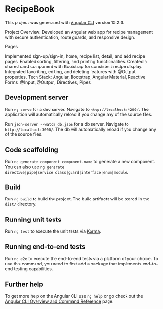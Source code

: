 # RecipeBook

This project was generated with [Angular CLI](https://github.com/angular/angular-cli) version 15.2.6.


Project Overview:
Developed an Angular web app for recipe management with secure authentication, route guards, and responsive design.

Pages:

Implemented sign-up/sign-in, home, recipe list, detail, and add recipe pages.
Enabled sorting, filtering, and printing functionalities.
Created a shared card component with Bootstrap for consistent recipe display.
Integrated favoriting, editing, and deleting features with @Output properties.
Tech Stack:
Angular, Bootstrap, Angular Material, Reactive Forms, @Input, @Output, Directives, Pipes.

## Development server

Run `ng serve` for a dev server. Navigate to `http://localhost:4200/`. The application will automatically reload if you change any of the source files.

Run `json-server --watch db.json` for a db server. Navigate to `http://localhost:3000/`. The db will automatically reload if you change any of the source files.

## Code scaffolding

Run `ng generate component component-name` to generate a new component. You can also use `ng generate directive|pipe|service|class|guard|interface|enum|module`.

## Build

Run `ng build` to build the project. The build artifacts will be stored in the `dist/` directory.

## Running unit tests

Run `ng test` to execute the unit tests via [Karma](https://karma-runner.github.io).

## Running end-to-end tests

Run `ng e2e` to execute the end-to-end tests via a platform of your choice. To use this command, you need to first add a package that implements end-to-end testing capabilities.

## Further help

To get more help on the Angular CLI use `ng help` or go check out the [Angular CLI Overview and Command Reference](https://angular.io/cli) page.
